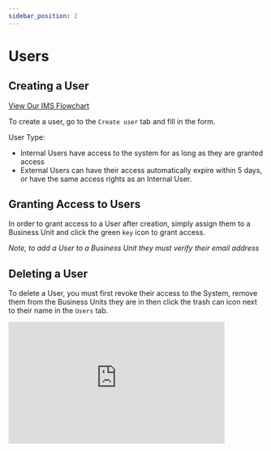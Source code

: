 ```yaml
---
sidebar_position: 2
---
```


# Users

## Creating a User

<p>
<a target="\_blank" href={require('./Our IMS.pdf').default}> 
View Our IMS Flowchart
</a>
</p>

To create a user, go to the `Create user` tab and fill in the form. 

User Type:
+ Internal Users have access to the system for as long as they are granted access
+ External Users can have their access automatically expire within 5 days, or have the same access rights as an Internal User.

## Granting Access to Users

In order to grant access to a User after creation, simply assign them to a Business Unit and click the green `key` icon to grant access.

*Note, to add a User to a Business Unit they must verify their email address*

## Deleting a User

To delete a User, you must first revoke their access to the System, remove them from the Business Units they are in then click the trash can icon next to their name in the `Users` tab.

<iframe width="426" height="240" src="https://www.youtube.com/embed/W0dALUp04HY" title="Deleting a User" alt="02-01 - Deleting a User (Video)" frameborder="0" allow="fullscreen" allowfullscreen></iframe>